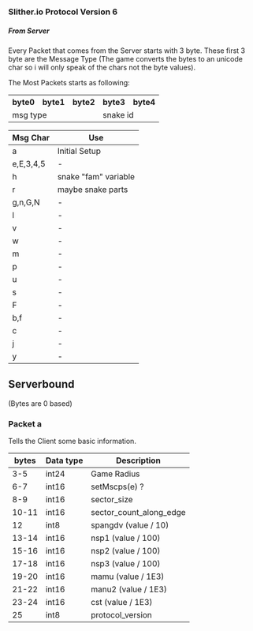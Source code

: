 ### Slither.io Protocol Version 6

##### From Server

Every Packet that comes from the Server starts with 3 byte. These first 3 byte are the Message Type (The game converts the bytes to an unicode char so i will only speak of the chars not the byte values).

The Most Packets starts as following:

<table>
  <tr>
    <th>byte0</th>
     <th>byte1</th>
     <th>byte2</th>
     <th>byte3</th>
     <th>byte4</th>
   </tr>
   <tr>
     <td colspan="3">msg type</td>
     <td colspan="2">snake id</td>
   </tr>
 </table>
 
 
 
|Msg Char|Use            |
|--------|---------------|
| a      | Initial Setup |
|e,E,3,4,5| -        |
|h       |snake "fam" variable|
|r       |maybe snake parts|
|g,n,G,N | -              |
|l       | -|
|v|-|
|w|-|
|m|-|
|p|-|
|u|-|
|s|-|
|F|-|
|b,f|-|
|c|-|
|j|-|
|y|-|


## Serverbound

(Bytes are 0 based)

### Packet a
Tells the Client some basic information.

|bytes|Data type|Description
|-----|---------|---------
|3-5|int24|Game Radius
|6-7|int16|setMscps(e) ?
|8-9|int16|sector_size
|10-11|int16|sector_count_along_edge
|12|int8|spangdv (value / 10)
|13-14|int16|nsp1 (value / 100)
|15-16|int16|nsp2 (value / 100)
|17-18|int16|nsp3 (value / 100)
|19-20|int16|mamu (value / 1E3)
|21-22|int16|manu2 (value / 1E3)
|23-24|int16|cst (value / 1E3)
|25|int8|protocol_version


